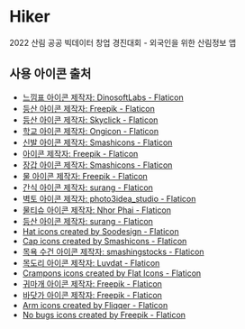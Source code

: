 # Hiker

2022 산림 공공 빅데이터 창업 경진대회 - 외국인을 위한 산림정보  앱

## 사용 아이콘 출처

- <a href="https://www.flaticon.com/kr/free-icons/" title="느낌표 아이콘">느낌표 아이콘  제작자: DinosoftLabs - Flaticon</a>
- <a href="https://www.flaticon.com/kr/free-icons/" title="등산 아이콘">등산 아이콘  제작자: Freepik - Flaticon</a>
- <a href="https://www.flaticon.com/kr/free-icons/" title="등산 아이콘">등산 아이콘  제작자: Skyclick - Flaticon</a>
- <a href="https://www.flaticon.com/kr/free-icons/" title="학교 아이콘">학교 아이콘  제작자: Ongicon - Flaticon</a>
- <a href="https://www.flaticon.com/kr/free-icons/" title="신발 아이콘">신발 아이콘  제작자: Smashicons - Flaticon</a>
- <a href="https://www.flaticon.com/kr/free-icons/" title=" 아이콘"> 아이콘  제작자: Freepik - Flaticon</a>
- <a href="https://www.flaticon.com/kr/free-icons/" title="장갑 아이콘">장갑 아이콘  제작자: Smashicons - Flaticon</a>
- <a href="https://www.flaticon.com/kr/free-icons/" title="물 아이콘">물 아이콘  제작자: Freepik - Flaticon</a>
- <a href="https://www.flaticon.com/kr/free-icons/" title="간식 아이콘">간식 아이콘  제작자: surang - Flaticon</a>
- <a href="https://www.flaticon.com/kr/free-icons/" title="벽토 아이콘">벽토 아이콘  제작자: photo3idea_studio - Flaticon</a>
- <a href="https://www.flaticon.com/kr/free-icons/" title="물티슈 아이콘">물티슈 아이콘  제작자: Nhor Phai - Flaticon</a>
- <a href="https://www.flaticon.com/kr/free-icons/" title="등산 아이콘">등산 아이콘  제작자: surang - Flaticon</a>
- <a href="https://www.flaticon.com/free-icons/hat" title="hat icons">Hat icons created by Soodesign - Flaticon</a>
- <a href="https://www.flaticon.com/free-icons/cap" title="cap icons">Cap icons created by Smashicons - Flaticon</a>
- <a href="https://www.flaticon.com/kr/free-icons/-" title="목욕 수건 아이콘">목욕 수건 아이콘  제작자: smashingstocks - Flaticon</a>
- <a href="https://www.flaticon.com/kr/free-icons/" title="목도리 아이콘">목도리 아이콘  제작자: Luvdat - Flaticon</a>
- <a href="https://www.flaticon.com/free-icons/crampons" title="crampons icons">Crampons icons created by Flat Icons - Flaticon</a>
- <a href="https://www.flaticon.com/kr/free-icons/" title="귀마개 아이콘">귀마개 아이콘  제작자: Freepik - Flaticon</a>
- <a href="https://www.flaticon.com/kr/free-icons/" title="바닷가 아이콘">바닷가 아이콘  제작자: Freepik - Flaticon</a>
- <a href="https://www.flaticon.com/free-icons/arm" title="arm icons">Arm icons created by Fliqqer - Flaticon</a>
- <a href="https://www.flaticon.com/free-icons/no-bugs" title="no bugs icons">No bugs icons created by Freepik - Flaticon</a>

